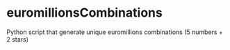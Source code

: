 # euromillionsCombinations
Python script that generate unique euromillions combinations (5 numbers + 2 stars)

